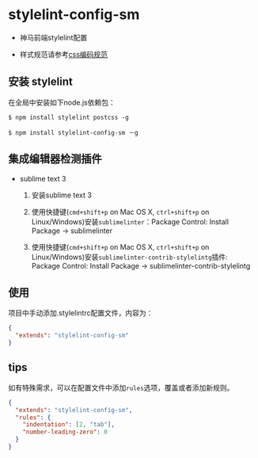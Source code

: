 # stylelint-config-sm

* 神马前端stylelint配置

* 样式规范请参考[css编码规范](http://gitlab.alibaba-inc.com/shenma-frontend/documents/blob/master/FE%E6%96%B0%E4%BA%BA%E5%BF%85%E8%AF%BB/css%E7%BC%96%E7%A0%81%E8%A7%84%E8%8C%83.md)


## 安装 stylelint

在全局中安装如下node.js依赖包：

```console
$ npm install stylelint postcss -g

```
```console
$ npm install stylelint-config-sm －g
```

## 集成编辑器检测插件
* sublime text 3

	1. 安装sublime text 3
	2. 使用快捷键(`cmd+shift+p` on Mac OS X, `ctrl+shift+p` on Linux/Windows)安装`sublimelinter`：Package Control: Install Package -> sublimelinter
	
	3. 使用快捷键(`cmd+shift+p` on Mac OS X, `ctrl+shift+p` on Linux/Windows)安装`sublimelinter-contrib-stylelintg`插件: Package Control: Install Package -> sublimelinter-contrib-stylelintg

## 使用

项目中手动添加.stylelintrc配置文件，内容为：

```json
{
  "extends": "stylelint-config-sm"
}
```

## tips

如有特殊需求，可以在配置文件中添加`rules`选项，覆盖或者添加新规则。

```json
{
  "extends": "stylelint-config-sm",
  "rules": {
    "indentation": [2, "tab"],
    "number-leading-zero": 0
  }
}
```

